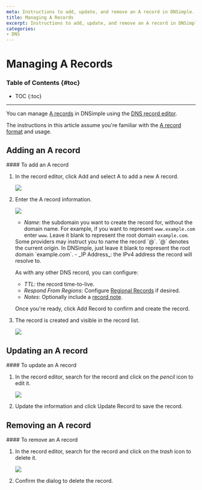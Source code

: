 ```yaml
---
meta: Instructions to add, update, and remove an A record in DNSimple.
title: Managing A Records
excerpt: Instructions to add, update, and remove an A record in DNSimple.
categories:
- DNS
---
```


# Managing A Records

### Table of Contents {#toc}

* TOC
{:toc}

---

You can manage [A records](/articles/a-record) in DNSimple using the [DNS record editor](/articles/record-editor).

The instructions in this article assume you're familiar with the [A record format](/articles/a-record#record-format) and usage.


## Adding an A record

<div class="section-steps" markdown="1">
#### To add an A record

1.  In the record editor, click <label>Add</label> and select <label>A</label> to add a new A record.

    ![](/files/record-a-create-select.png)

1.  Enter the A record information.

    ![](/files/record-a-create-new.png)

    - _Name_: the subdomain you want to create the record for, without the domain name. For example, if you want to represent `www.example.com` enter `www`. Leave it blank to represent the root domain `example.com`.

    <note>
    Some providers may instruct you to name the record `@`. `@` denotes the current origin. In DNSimple, just leave it blank to represent the root domain `example.com`.
    </note>
    - _IP Address_: the IPv4 address the record will resolve to.

    As with any other DNS record, you can configure:

    - _TTL_: the record time-to-live.
    - _Respond From Regions_: Configure [Regional Records](/articles/regional-records/) if desired.
    - _Notes_: Optionally include a [record note](/articles/record-notes/).

    Once you're ready, click <label>Add Record</label> to confirm and create the record.

1.  The record is created and visible in the record list.

    ![](/files/record-a-item.png)

</div>


## Updating an A record

<div class="section-steps" markdown="1">
#### To update an A record

1.  In the record editor, search for the record and click on the _pencil_ icon to edit it.

    ![](/files/record-a-item-edit.png)

1.  Update the information and click <label>Update Record</label> to save the record.
</div>


## Removing an A record

<div class="section-steps" markdown="1">
#### To remove an A record

1.  In the record editor, search for the record and click on the _trash_ icon to delete it.

    ![](/files/record-a-item-delete.png)

1.  Confirm the dialog to delete the record.
</div>
